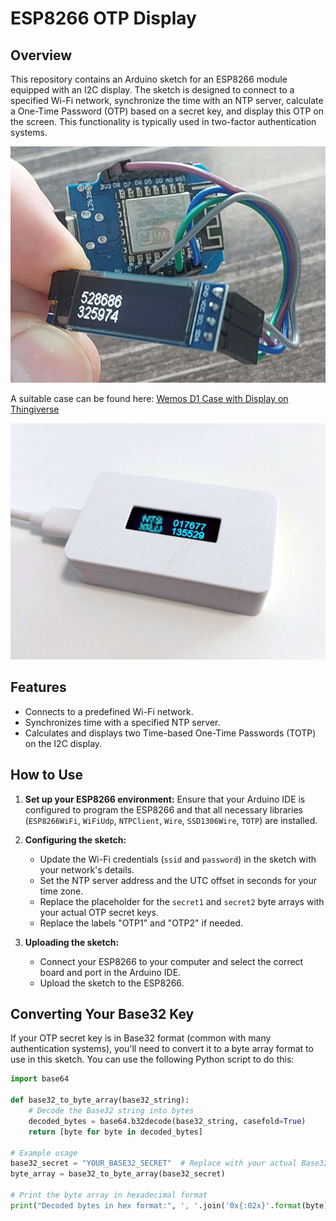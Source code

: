 # ESP8266 OTP Display

## Overview

This repository contains an Arduino sketch for an ESP8266 module equipped with an I2C display. The sketch is designed to connect to a specified Wi-Fi network, synchronize the time with an NTP server, calculate a One-Time Password (OTP) based on a secret key, and display this OTP on the screen. This functionality is typically used in two-factor authentication systems.

![Prototype using a Wemos D1](esp-otp-display.jpg)

A suitable case can be found here: [Wemos D1 Case with Display on Thingiverse](https://www.thingiverse.com/thing:6347339)

![OTP Generator in 3D-Printed Case](esp-otp-display-case.jpg)

## Features

- Connects to a predefined Wi-Fi network.
- Synchronizes time with a specified NTP server.
- Calculates and displays two Time-based One-Time Passwords (TOTP) on the I2C display.

## How to Use

1. **Set up your ESP8266 environment:**
   Ensure that your Arduino IDE is configured to program the ESP8266 and that all necessary libraries (`ESP8266WiFi`, `WiFiUdp`, `NTPClient`, `Wire`, `SSD1306Wire`, `TOTP`) are installed.

2. **Configuring the sketch:**
   - Update the Wi-Fi credentials (`ssid` and `password`) in the sketch with your network's details.
   - Set the NTP server address and the UTC offset in seconds for your time zone.
   - Replace the placeholder for the `secret1` and `secret2` byte arrays with your actual OTP secret keys.
   - Replace the labels "OTP1" and "OTP2" if needed.

3. **Uploading the sketch:**
   - Connect your ESP8266 to your computer and select the correct board and port in the Arduino IDE.
   - Upload the sketch to the ESP8266.

## Converting Your Base32 Key

If your OTP secret key is in Base32 format (common with many authentication systems), you'll need to convert it to a byte array format to use in this sketch. You can use the following Python script to do this:

```python
import base64

def base32_to_byte_array(base32_string):
    # Decode the Base32 string into bytes
    decoded_bytes = base64.b32decode(base32_string, casefold=True)
    return [byte for byte in decoded_bytes]

# Example usage
base32_secret = "YOUR_BASE32_SECRET"  # Replace with your actual Base32 secret
byte_array = base32_to_byte_array(base32_secret)

# Print the byte array in hexadecimal format
print("Decoded bytes in hex format:", ', '.join('0x{:02x}'.format(byte) for byte in byte_array))

